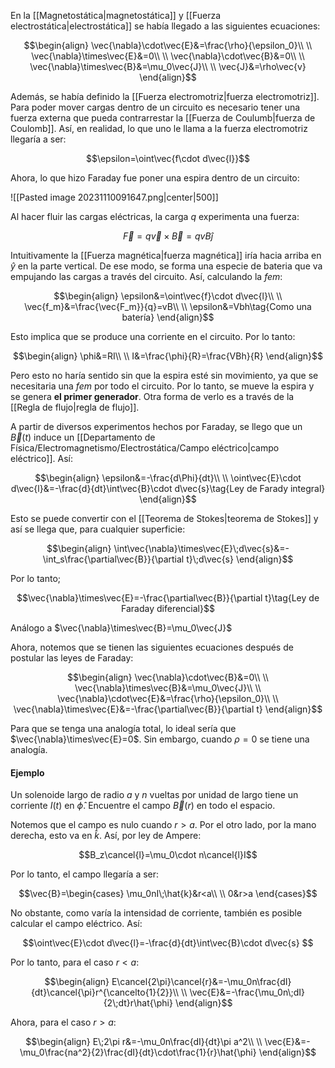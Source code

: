 
En la [[Magnetostática|magnetostática]] y [[Fuerza electrostática|electrostática]] se había llegado a las siguientes ecuaciones: 

$$\begin{align}
\vec{\nabla}\cdot\vec{E}&=\frac{\rho}{\epsilon_0}\\ \\
\vec{\nabla}\times\vec{E}&=0\\  \\
\vec{\nabla}\cdot\vec{B}&=0\\  \\
\vec{\nabla}\times\vec{B}&=\mu_0\vec{J}\\  \\
\vec{J}&=\rho\vec{v}
\end{align}$$

Además, se había definido la [[Fuerza electromotriz|fuerza electromotriz]]. Para poder mover cargas dentro de un circuito es necesario tener una fuerza externa que pueda contrarrestar la [[Fuerza de Coulumb|fuerza de Coulomb]]. Así, en realidad, lo que uno le llama a la fuerza electromotriz llegaría a ser: 

$$\epsilon=\oint\vec{f\cdot d\vec{l}}$$

Ahora, lo que hizo Faraday fue poner una espira dentro de un circuito: 

![[Pasted image 20231110091647.png|center|500]]

Al hacer fluir las cargas eléctricas, la carga $q$ experimenta una fuerza: 

$$\vec{F}=q\vec{v}\times\vec{B}=qvB\hat{j}$$

Intuitivamente la [[Fuerza magnética|fuerza magnética]] iría hacia arriba en $\hat{y}$ en la parte vertical. De ese modo, se forma una especie de bateria que va empujando las cargas a través del circuito.  Así, calculando la *fem*:

$$\begin{align}
\epsilon&=\oint\vec{f}\cdot d\vec{l}\\  \\
\vec{f_m}&=\frac{\vec{F_m}}{q}=vB\\  \\
\epsilon&=Vbh\tag{Como una batería}
\end{align}$$

Esto implica que se produce una corriente en el circuito. Por lo tanto: 

$$\begin{align}
\phi&=RI\\  \\
I&=\frac{\phi}{R}=\frac{VBh}{R}
\end{align}$$

Pero esto no haría sentido sin que la espira esté sin movimiento, ya que se necesitaria una *fem* por todo el circuito. Por lo tanto, se mueve la espira y se genera **el primer generador**. Otra forma de verlo es a través de la [[Regla de flujo|regla de flujo]]. 

A partir de diversos experimentos hechos por Faraday, se llego que un $\vec{B}(t)$ induce un [[Departamento de Física/Electromagnetismo/Electrostática/Campo eléctrico|campo eléctrico]]. Así: 

$$\begin{align}
\epsilon&=-\frac{d\Phi}{dt}\\  \\
\oint\vec{E}\cdot d\vec{l}&=-\frac{d}{dt}\int\vec{B}\cdot d\vec{s}\tag{Ley de Farady integral}
\end{align}$$

Esto se puede convertir con el [[Teorema de Stokes|teorema de Stokes]] y así se llega que, para cualquier superficie: 

$$\begin{align}
\int\vec{\nabla}\times\vec{E}\;d\vec{s}&=-\int_s\frac{\partial\vec{B}}{\partial t}\;d\vec{s}
\end{align}$$

Por lo tanto; 

$$\vec{\nabla}\times\vec{E}=-\frac{\partial\vec{B}}{\partial t}\tag{Ley de Faraday diferencial}$$

Análogo a $\vec{\nabla}\times\vec{B}=\mu_0\vec{J}$

Ahora, notemos que se tienen las siguientes ecuaciones después de postular las leyes de Faraday: 

$$\begin{align}
\vec{\nabla}\cdot\vec{B}&=0\\  \\
\vec{\nabla}\times\vec{B}&=\mu_0\vec{J}\\  \\
\vec{\nabla}\cdot\vec{E}&=\frac{\rho}{\epsilon_0}\\  \\
\vec{\nabla}\times\vec{E}&=-\frac{\partial\vec{B}}{\partial t}
\end{align}$$

Para que se tenga una analogía total, lo ideal sería que $\vec{\nabla}\times\vec{E}=0$. Sin embargo, cuando $\rho=0$ se tiene una analogía. 

#### Ejemplo 

Un solenoide largo de radio $a$ y $n$ vueltas por unidad de largo tiene un corriente $I(t)$ en $\hat{\phi}$. Encuentre el campo $\vec{B}(r)$ en todo el espacio. 

Notemos que el campo es nulo cuando $r>a$. Por el otro lado, por la mano derecha, esto va en $\hat{k}$. Así, por ley de Ampere: 

$$B_z\cancel{l}=\mu_0\cdot n\cancel{l}I$$

Por lo tanto, el campo llegaría a ser: 

$$\vec{B}=\begin{cases}
\mu_0nI\;\hat{k}&r<a\\ \\
0&r>a
\end{cases}$$


No obstante, como varía la intensidad de corriente, también es posible calcular el campo eléctrico. Así: 

$$\oint\vec{E}\cdot d\vec{l}=-\frac{d}{dt}\int\vec{B}\cdot d\vec{s} $$

Por lo tanto, para el caso $r<a$: 

$$\begin{align}
E\cancel{2\pi}\cancel{r}&=-\mu_0n\frac{dI}{dt}\cancel{\pi}r^{\cancelto{1}{2}}\\  \\
\vec{E}&=-\frac{\mu_0n\;dI}{2\;dt}r\hat{\phi}
\end{align}$$

Ahora, para el caso $r>a$: 

$$\begin{align}
E\;2\pi r&=-\mu_0n\frac{dI}{dt}\pi a^2\\  \\
\vec{E}&=-\mu_0\frac{na^2}{2}\frac{dI}{dt}\cdot\frac{1}{r}\hat{\phi}
\end{align}$$


